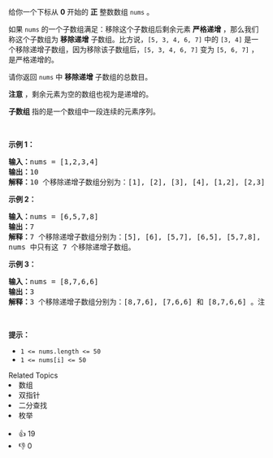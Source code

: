 <p>给你一个下标从 <strong>0</strong>&nbsp;开始的 <b>正</b>&nbsp;整数数组&nbsp;<code>nums</code>&nbsp;。</p>

<p>如果 <code>nums</code>&nbsp;的一个子数组满足：移除这个子数组后剩余元素 <strong>严格递增</strong>&nbsp;，那么我们称这个子数组为 <strong>移除递增</strong>&nbsp;子数组。比方说，<code>[5, 3, 4, 6, 7]</code>&nbsp;中的 <code>[3, 4]</code>&nbsp;是一个移除递增子数组，因为移除该子数组后，<code>[5, 3, 4, 6, 7]</code>&nbsp;变为&nbsp;<code>[5, 6, 7]</code>&nbsp;，是严格递增的。</p>

<p>请你返回 <code>nums</code>&nbsp;中 <b>移除递增</b>&nbsp;子数组的总数目。</p>

<p><b>注意</b>&nbsp;，剩余元素为空的数组也视为是递增的。</p>

<p><strong>子数组</strong> 指的是一个数组中一段连续的元素序列。</p>

<p>&nbsp;</p>

<p><strong class="example">示例 1：</strong></p>

<pre>
<b>输入：</b>nums = [1,2,3,4]
<b>输出：</b>10
<b>解释：</b>10 个移除递增子数组分别为：[1], [2], [3], [4], [1,2], [2,3], [3,4], [1,2,3], [2,3,4] 和 [1,2,3,4]。移除任意一个子数组后，剩余元素都是递增的。注意，空数组不是移除递增子数组。
</pre>

<p><strong class="example">示例 2：</strong></p>

<pre>
<b>输入：</b>nums = [6,5,7,8]
<b>输出：</b>7
<b>解释：</b>7<strong>&nbsp;</strong>个移除递增子数组分别为：[5], [6], [5,7], [6,5], [5,7,8], [6,5,7] 和 [6,5,7,8] 。
nums 中只有这 7 个移除递增子数组。
</pre>

<p><strong class="example">示例 3：</strong></p>

<pre>
<b>输入：</b>nums = [8,7,6,6]
<b>输出：</b>3
<b>解释：</b>3 个移除递增子数组分别为：[8,7,6], [7,6,6] 和 [8,7,6,6] 。注意 [8,7] 不是移除递增子数组因为移除 [8,7] 后 nums 变为 [6,6] ，它不是严格递增的。
</pre>

<p>&nbsp;</p>

<p><strong>提示：</strong></p>

<ul> 
 <li><code>1 &lt;= nums.length &lt;= 50</code></li> 
 <li><code>1 &lt;= nums[i] &lt;= 50</code></li> 
</ul>

<div><div>Related Topics</div><div><li>数组</li><li>双指针</li><li>二分查找</li><li>枚举</li></div></div><br><div><li>👍 19</li><li>👎 0</li></div>